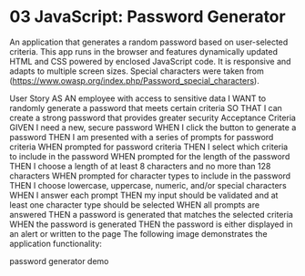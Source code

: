 # 03 JavaScript: Password Generator
An application that generates a random password based on user-selected criteria. This app runs in the browser and features dynamically updated HTML and CSS powered by enclosed JavaScript code. It is responsive and adapts to multiple screen sizes. Special characters were taken from (https://www.owasp.org/index.php/Password_special_characters).

User Story
AS AN employee with access to sensitive data
I WANT to randomly generate a password that meets certain criteria
SO THAT I can create a strong password that provides greater security
Acceptance Criteria
GIVEN I need a new, secure password
WHEN I click the button to generate a password
THEN I am presented with a series of prompts for password criteria
WHEN prompted for password criteria
THEN I select which criteria to include in the password
WHEN prompted for the length of the password
THEN I choose a length of at least 8 characters and no more than 128 characters
WHEN prompted for character types to include in the password
THEN I choose lowercase, uppercase, numeric, and/or special characters
WHEN I answer each prompt
THEN my input should be validated and at least one character type should be selected
WHEN all prompts are answered
THEN a password is generated that matches the selected criteria
WHEN the password is generated
THEN the password is either displayed in an alert or written to the page
The following image demonstrates the application functionality:

password generator demo
